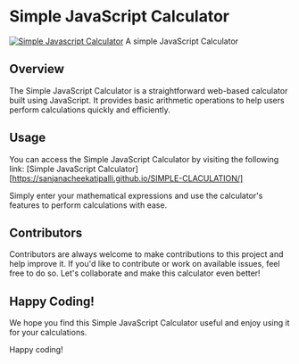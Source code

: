 # Simple JavaScript Calculator

[![Simple Javascript Calculator](https://raw.githubusercontent.com/harsh98trivedi/Simple-JavaScript-Calculator/master/images/meta.jpg)](https://sanjanacheekatipalli.github.io/SIMPLE-CLACULATION/)
A simple JavaScript Calculator 

## Overview
The Simple JavaScript Calculator is a straightforward web-based calculator built using JavaScript. It provides basic arithmetic operations to help users perform calculations quickly and efficiently.

## Usage

You can access the Simple JavaScript Calculator by visiting the following link: [Simple JavaScript Calculator][https://sanjanacheekatipalli.github.io/SIMPLE-CLACULATION/]

Simply enter your mathematical expressions and use the calculator's features to perform calculations with ease.

## Contributors

Contributors are always welcome to make contributions to this project and help improve it. If you'd like to contribute or work on available issues, feel free to do so. Let's collaborate and make this calculator even better!

## Happy Coding!

We hope you find this Simple JavaScript Calculator useful and enjoy using it for your calculations.

Happy coding!
